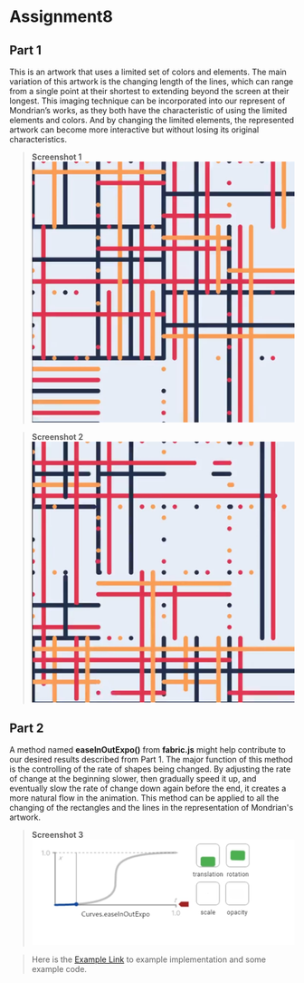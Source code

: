 # Assignment8

## **Part 1**

This is an artwork that uses a limited set of colors and elements. The main variation of this artwork is the changing length of the lines, which can range from a single point at their shortest to extending beyond the screen at their longest. This imaging technique can be incorporated into our represent of Mondrian’s works, as they both have the characteristic of using the limited elements and colors. And by changing the limited elements, the represented artwork can become more interactive but without losing its original characteristics. 


> **Screenshot 1**
![Inspiration1](readmeImages/Image1.jpg)

> **Screenshot 2**
![Inspiration2](readmeImages/Image2.jpg)

## **Part 2**

A method named **easeInOutExpo()** from **fabric.js** might help contribute to our desired results described from Part 1. The major function of this method is the controlling of the rate of shapes being changed. By adjusting the rate of change at the beginning slower, then gradually speed it up, and eventually slow the rate of change down again before the end, it creates a more natural flow in the animation. This method can be applied to all the changing of the rectangles and the lines in the representation of Mondrian's artwork.

> **Screenshot 3**
![coding1](readmeImages/Image3.jpg)

>Here is the [Example Link](https://api.flutter.dev/flutter/animation/Curves/easeInOutExpo-constant.html) to example implementation and some example code.
